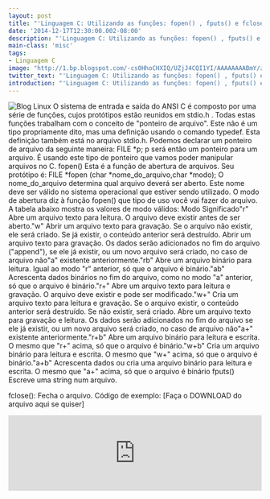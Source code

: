```yaml
---
layout: post
title: "'Linguagem C: Utilizando as funções: fopen() , fputs() e fclose()'"
date: '2014-12-17T12:30:00.002-08:00'
description: "'Linguagem C: Utilizando as funções: fopen() , fputs() e fclose()'"
main-class: 'misc'
tags:
- Linguagem C
image: "http://1.bp.blogspot.com/-cs0HhoCHXIQ/UZjJ4CQI1YI/AAAAAAAABmY/z_IyX8Fu0RU/s72-c/fopen.png"
twitter_text: "'Linguagem C: Utilizando as funções: fopen() , fputs() e fclose()'"
introduction: "'Linguagem C: Utilizando as funções: fopen() , fputs() e fclose()'"
---
```

![Blog Linux](http://1.bp.blogspot.com/-cs0HhoCHXIQ/UZjJ4CQI1YI/AAAAAAAABmY/z_IyX8Fu0RU/s320/fopen.png "Blog Linux")
 O sistema de entrada e saída do ANSI C é composto por uma série de funções, cujos protótipos estão reunidos em stdio.h . Todas estas funções trabalham com o conceito de "ponteiro de arquivo". Este não é um tipo propriamente dito, mas uma definição usando o comando typedef. Esta definição também está no arquivo stdio.h. Podemos declarar um ponteiro de arquivo da seguinte maneira:
FILE *p;
p será então um ponteiro para um arquivo. É usando este tipo de ponteiro que vamos poder manipular arquivos no C.
fopen()
Esta é a função de abertura de arquivos. Seu protótipo é:
FILE *fopen (char *nome_do_arquivo,char *modo);
 O nome_do_arquivo determina qual arquivo deverá ser aberto. Este nome deve ser válido no sistema operacional que estiver sendo utilizado. O modo de abertura diz à função fopen() que tipo de uso você vai fazer do arquivo. A tabela abaixo mostra os valores de modo válidos:
Modo  Significado"r"   Abre um arquivo texto para leitura. O arquivo deve existir antes de ser aberto."w"  Abrir um arquivo texto para gravação. Se o arquivo não existir, ele será criado. Se já existir, o conteúdo anterior será destruído.         Abrir um arquivo texto para gravação. Os dados serão adicionados no fim do arquivo ("append"), se ele já existir, ou um novo arquivo será criado, no caso de arquivo não"a"  existente anteriormente."rb"  Abre um arquivo binário para leitura. Igual ao modo "r" anterior, só que o arquivo é binário."ab"  Acrescenta dados binários no fim do arquivo, como no modo "a" anterior, só que o arquivo é binário."r+"  Abre um arquivo texto para leitura e gravação. O arquivo deve existir e pode ser modificado."w+"  Cria um arquivo texto para leitura e gravação. Se o arquivo existir, o conteúdo anterior será destruído. Se não existir, será criado.         Abre um arquivo texto para gravação e leitura. Os dados serão adicionados no fim do arquivo se ele já existir, ou um novo arquivo será criado, no caso de arquivo não"a+"  existente anteriormente."r+b"  Abre um arquivo binário para leitura e escrita. O mesmo que "r+" acima, só que o arquivo é binário."w+b"  Cria um arquivo binário para leitura e escrita. O mesmo que "w+" acima, só que o arquivo é binário."a+b"  Acrescenta dados ou cria uma arquivo binário para leitura e escrita. O mesmo que "a+" acima, só que o arquivo é binário
fputs()
 Escreve uma string num arquivo.
 
fclose():
 Fecha o arquivo. 
Código de exemplo: 
[Faça o DOWNLOAD do arquivo aqui se quiser]
<iframe src="http://pastebin.com/raw/8TADP4wa" style="border:none;width:100%;"><iframe> 
Modo Resumido: 
{% highlight bash %}
#include 
{% endhighlight %}
{% highlight bash %}
// ################## -- MODO Resumido -- ###################
int main(){
  // Declaramos um ponteiro(link para o endereço da memória) para o arquivo de nome: 'pFile' 
  FILE * pFile;
  
  // Esta é a função de abertura de arquivos. Com modo 'w'(Abrir um arquivo texto para gravação. Se o arquivo não existir, ele será criado. 
  // Se já existir, o conteúdo anterior será destruído.) 
  pFile = fopen( "pasta/arquivo.txt" , "w" );
  
  //Se o arquivo for não-vazio 
  if(pFile!=NULL){
  
  // Escreve uma string(da variável 'texto') num arquivo. 
  fputs( "fopen example" ,pFile); 
  fclose(pFile);  
 } 
 return 0; 
} 
{% endhighlight %}
